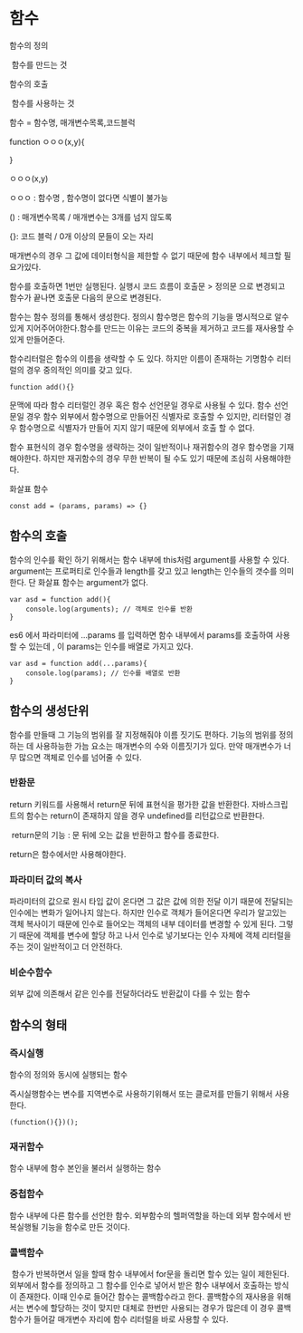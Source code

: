 <h1>함수</h1>

함수의 정의

​	함수를 만드는 것

함수의 호출

​	함수를 사용하는 것

함수 = 함수명, 매개변수목록,코드블럭

function ㅇㅇㅇ(x,y){

}

ㅇㅇㅇ(x,y)

ㅇㅇㅇ : 함수명 , 함수명이 없다면 식별이 불가능

() : 매개변수목록 / 매개변수는 3개를 넘지 않도록

{}: 코드 블럭 / 0개 이상의 문들이 오는 자리



매개변수의 경우 그 값에 데이터형식을 제한할 수 없기 때문에 함수 내부에서 체크할 필요가있다. 

함수를 호출하면 1번만 실행된다. 실행시 코드 흐름이 호출문 > 정의문 으로 변경되고 함수가 끝나면 호출문 다음의 문으로 변경된다.

함수는 함수 정의를 통해서 생성한다. 정의시 함수명은 함수의 기능을 명시적으로 알수 있게 지어주어야한다.함수를 만드는 이유는 코드의 중복을 제거하고 코드를 재사용할 수 있게 만들어준다.

함수리터럴은 함수의 이름을 생략할 수 도 있다. 하지만 이름이 존재하는 기명함수 리터럴의 경우 중의적인 의미를 갖고 있다.

```
function add(){}
```

문맥에 따라 함수 리터럴인 경우 혹은 함수 선언문일 경우로 사용될 수 있다. 함수 선언문일 경우 함수 외부에서 함수명으로 만들어진 식별자로 호출할 수 있지만, 리터럴인 경우 함수명으로 식별자가 만들어 지지 않기 때문에 외부에서 호출 할 수 없다.

함수 표현식의 경우 함수명을 생략하는 것이 일반적이나 재귀함수의 경우 함수명을 기재해야한다. 하지만 재귀함수의 경우 무한 반복이 될 수도 있기 때문에 조심히 사용해야한다.



화살표 함수

```
const add = (params, params) => {}
```



## 함수의 호출

함수의 인수를 확인 하기 위해서는 함수 내부에 this처럼 argument를 사용할 수 있다. argument는 프로퍼티로 인수들과 length를 갖고 있고 length는 인수들의 갯수를 의미한다. 단 화살표 함수는 argument가 없다.

```
var asd = function add(){
	console.log(arguments); // 객체로 인수를 반환
}
```



es6 에서 파라미터에 ...params 를 입력하면 함수 내부에서 params를 호출하여 사용할 수 있는데 , 이 params는 인수를 배열로 가지고 있다.

```
var asd = function add(...params){
	console.log(params); // 인수를 배열로 반환
}
```



## 함수의 생성단위 

함수를 만들때 그 기능의 범위를 잘 지정해줘야 이름 짓기도 편하다. 기능의 범위를 정의하는 데 사용하능한 가늠 요소는 매개변수의 수와 이름짓기가 있다. 만약 매개변수가 너무 많으면 객체로 인수를 넘어줄 수 있다.



### 반환문

return 키워드를 사용해서 return문 뒤에 표현식을 평가한 값을 반환한다. 자바스크립트의 함수는 return이 존재하지 않을 경우 undefined를 리턴값으로 반환한다.

​	return문의 기능 : 문 뒤에 오는 값을 반환하고 함수를 종료한다.

return은 함수에서만 사용해야한다.



### 파라미터 값의 복사

 파라미터의 값으로 원시 타입 값이 온다면 그 값은 값에 의한 전달 이기 때문에 전달되는 인수에는 변화가 일어나지 않는다. 하지만 인수로 객체가 들어온다면 우리가 알고있는 객체 복사이기 때문에 인수로 들어오는 객체의 내부 데이터를 변경할 수 있게 된다. 그렇기 때문에 객체를 변수에 할당 하고 나서 인수로 넣기보다는 인수 자체에 객체 리터럴을 주는 것이 일반적이고 더 안전하다.



### 비순수함수

외부 값에 의존해서 같은 인수를 전달하더라도 반환값이 다를 수 있는 함수



## 함수의 형태

### 즉시실행

함수의 정의와 동시에 실행되는 함수

즉시실행함수는 변수를 지역변수로 사용하기위해서 또는 클로저를 만들기 위해서 사용한다.

```
(function(){})();
```

### 재귀함수

함수 내부에 함수 본인을 불러서 실행하는 함수



### 중첩함수

함수 내부에 다른 함수를 선언한 함수. 외부함수의 헬퍼역할을 하는데 외부 함수에서 반복실행될 기능을 함수로 만든 것이다.



### 콜백함수

​	함수가 반복하면서 일을 할때 함수 내부에서 for문을 돌리면 할수 있는 일이 제한된다. 외부에서 함수를 정의하고 그 함수를 인수로 넣어서 받은 함수 내부에서 호출하는 방식이 존재한다. 이때 인수로 들어간 함수는 콜백함수라고 한다. 콜백함수의 재사용을 위해서는 변수에 할당하는 것이 맞지만 대체로 한번만 사용되는 경우가 많은데 이 경우 콜백함수가 들어갈 매개변수 자리에 함수 리터럴을 바로 사용할 수 있다.